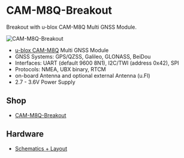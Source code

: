 # CAM-M8Q-Breakout
Breakout with u-blox CAM-M8Q Multi GNSS Module.

![CAM-M8Q-Breakout](https://github.com/watterott/CAM-M8Q-Breakout/raw/master/hardware/CAM-M8Q-Breakout_v10.jpg)

* [u-blox CAM-M8Q](https://www.u-blox.com/de/product/cam-m8-series) Multi GNSS Module
* GNSS Systems: GPS/QZSS, Galileo, GLONASS, BeiDou
* Interfaces: UART (default 9600 8N1), I2C/TWI (address 0x42), SPI
* Protocols: NMEA, UBX binary, RTCM
* on-board Antenna and optional external Antenna (u.Fl)
* 2.7 - 3.6V Power Supply


## Shop
* [CAM-M8Q-Breakout](http://www.watterott.com/en/CAM-M8Q-Breakout)


## Hardware
* [Schematics + Layout](https://github.com/watterott/CAM-M8Q-Breakout/tree/master/hardware)
